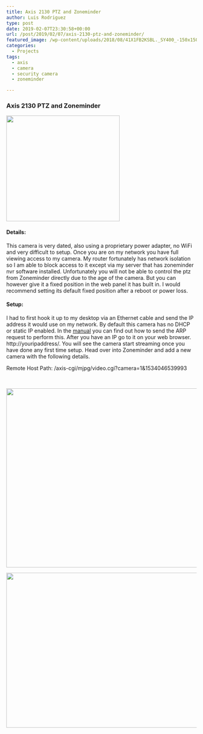 ```yaml
---
title: Axis 2130 PTZ and Zoneminder
author: Luis Rodriguez
type: post
date: 2019-02-07T23:30:58+00:00
url: /post/2019/02/07/axis-2130-ptz-and-zoneminder/
featured_image: /wp-content/uploads/2018/08/41X1FB2KSBL._SY400_-150x150.jpg
categories:
  - Projects
tags:
  - axis
  - camera
  - security camera
  - zoneminder

---
```

### Axis 2130 PTZ and Zoneminder

[<img class="aligncenter size-medium wp-image-566" src="https://blog.silocitylabs.com/wp-content/uploads/2018/08/41X1FB2KSBL._SY400_-300x280.jpg" alt="" width="300" height="280" srcset="https://blog.silocitylabs.com/wp-content/uploads/2018/08/41X1FB2KSBL._SY400_-300x280.jpg 300w, https://blog.silocitylabs.com/wp-content/uploads/2018/08/41X1FB2KSBL._SY400_.jpg 429w" sizes="(max-width: 300px) 100vw, 300px" />][1]

#### Details:

This camera is very dated, also using a proprietary power adapter, no WiFi and very difficult to setup. Once you are on my network you have full viewing access to my camera. My router fortunately has network isolation so I am able to block access to it except via my server that has zoneminder nvr software installed. Unfortunately you will not be able to control the ptz from Zoneminder directly due to the age of the camera. But you can however give it a fixed position in the web panel it has built in. I would recommend setting its default fixed position after a reboot or power loss.

<!--more-->

#### Setup:

I had to first hook it up to my desktop via an Ethernet cable and send the IP address it would use on my network. By default this camera has no DHCP or static IP enabled. In the [manual][2] you can find out how to send the ARP request to perform this. After you have an IP go to it on your web browser. http://youripaddress/. You will see the camera start streaming once you have done any first time setup. Head over into Zoneminder and add a new camera with the following details.

Remote Host Path: /axis-cgi/mjpg/video.cgi?camera=1&1534046539993

&nbsp;

[<img class="aligncenter size-full wp-image-695" src="https://blog.silocitylabs.com/wp-content/uploads/2018/12/1.png" alt="" width="526" height="474" srcset="https://blog.silocitylabs.com/wp-content/uploads/2018/12/1.png 526w, https://blog.silocitylabs.com/wp-content/uploads/2018/12/1-300x270.png 300w" sizes="(max-width: 526px) 100vw, 526px" />][3]

[<img class="aligncenter size-full wp-image-696" src="https://blog.silocitylabs.com/wp-content/uploads/2018/12/2.png" alt="" width="526" height="410" srcset="https://blog.silocitylabs.com/wp-content/uploads/2018/12/2.png 526w, https://blog.silocitylabs.com/wp-content/uploads/2018/12/2-300x234.png 300w" sizes="(max-width: 526px) 100vw, 526px" />][4]

 [1]: https://blog.silocitylabs.com/wp-content/uploads/2018/08/41X1FB2KSBL._SY400_.jpg
 [2]: https://www.axis.com/files/usermanual/2130_um_en.pdf
 [3]: https://blog.silocitylabs.com/wp-content/uploads/2018/12/1.png
 [4]: https://blog.silocitylabs.com/wp-content/uploads/2018/12/2.png